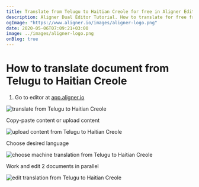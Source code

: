```yaml
---
title: Translate from Telugu to Haitian Creole for free in Aligner Editor
description: Aligner Dual Editor Tutorial. How to translate for free from Telugu to Haitian Creole. Aligner is multilingual document management platform. 
ogImage: "https://www.aligner.io/images/aligner-logo.png"
date: 2020-05-06T07:09:21+03:00
image: ../images/aligner-logo.png
onBlog: true
---
```


# How to translate document from Telugu to Haitian Creole

1. Go to editor at [app.aligner.io](https://app.aligner.io "Aligner App web page")

![translate from Telugu to Haitian Creole](../aligner-blank-editor.png "translate from Telugu to Haitian Creole")

Copy-paste content or upload content

![upload content from Telugu to Haitian Creole](../aligner-uploaded-document.png "upload content from Telugu to Haitian Creole")

Choose desired language

![choose machine translation from Telugu to Haitian Creole](../aligner-language-dropdown.png "choose machine translation from Telugu to Haitian Creole")

Work and edit 2 documents in parallel

![edit translation from Telugu to Haitian Creole](../aligner-double-sitded-editor.png "edit translation from Telugu to Haitian Creole")

